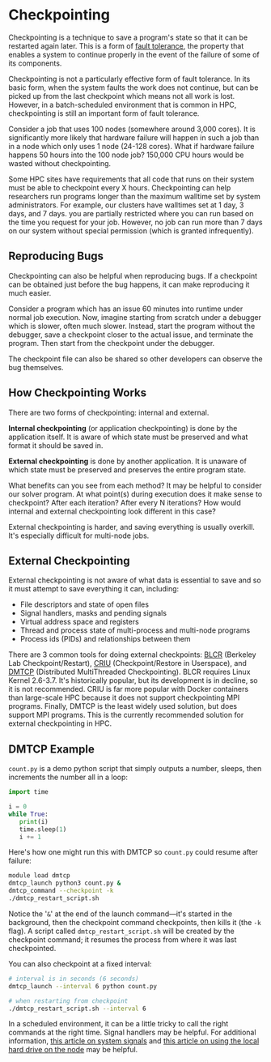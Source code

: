 ---
---

# Checkpointing

Checkpointing is a technique to save a program's state so that it can be restarted again later. This is a form of [fault tolerance](https://en.wikipedia.org/wiki/Fault_tolerance), the property that enables a system to continue properly in the event of the failure of some of its components.

Checkpointing is not a particularly effective form of fault tolerance. In its basic form, when the system faults the work does not continue, but can be picked up from the last checkpoint which means not all work is lost. However, in a batch-scheduled environment that is common in HPC, checkpointing is still an important form of fault tolerance.

Consider a job that uses 100 nodes (somewhere around 3,000 cores). It is significantly more likely that hardware failure will happen in such a job than in a node which only uses 1 node (24-128 cores). What if hardware failure happens 50 hours into the 100 node job? 150,000 CPU hours would be wasted without checkpointing.

Some HPC sites have requirements that all code that runs on their system must be able to checkpoint every X hours. Checkpointing can help researchers run programs longer than the maximum walltime set by system administrators. For example, our clusters have walltimes set at 1 day, 3 days, and 7 days. you are partially restricted where you can run based on the time you request for your job. However, no job can run more than 7 days on our system without special permission (which is granted infrequently).



## Reproducing Bugs

Checkpointing can also be helpful when reproducing bugs. If a checkpoint can be obtained just before the bug happens, it can make reproducing it much easier.

Consider a program which has an issue 60 minutes into runtime under normal job execution. Now, imagine starting from scratch under a debugger which is slower, often much slower. Instead, start the program without the debugger, save a checkpoint closer to the actual issue, and terminate the program. Then start from the checkpoint under the debugger.

The checkpoint file can also be shared so other developers can observe the bug themselves.



## How Checkpointing Works

There are two forms of checkpointing: internal and external.

**Internal checkpointing** (or application checkpointing) is done by the application itself. It is aware of which state must be preserved and what format it should be saved in.

**External checkpointing** is done by another application. It is unaware of which state must be preserved and preserves the entire program state. 

What benefits can you see from each method? It may be helpful to consider our solver program. At what point(s) during execution does it make sense to checkpoint? After each iteration? After every N iterations? How would internal and external checkpointing look different in this case?

External checkpointing is harder, and saving everything is usually overkill. It's especially difficult for multi-node jobs.



## External Checkpointing

External checkpointing is not aware of what data is essential to save and so it must attempt to save everything it can, including:

- File descriptors and state of open files
- Signal handlers, masks and pending signals
- Virtual address space and registers
- Thread and process state of multi-process and multi-node programs
- Process ids (PIDs) and relationships between them

There are 3 common tools for doing external checkpoints: [BLCR](https://crd.lbl.gov/divisions/amcr/computer-science-amcr/class/research/past-projects/BLCR/) (Berkeley Lab Checkpoint/Restart), [CRIU](https://criu.org/Main_Page) (Checkpoint/Restore in Userspace), and [DMTCP](https://dmtcp.sourceforge.io/) (Distributed MultiThreaded Checkpointing). BLCR requires Linux Kernel 2.6-3.7. It's historically popular, but its development is in decline, so it is not recommended. CRIU is far more popular with Docker containers than large-scale HPC because it does not support checkpointing MPI programs. Finally, DMTCP is the least widely used solution, but does support MPI programs. This is the currently recommended solution for external checkpointing in HPC.



## DMTCP Example

`count.py` is a demo python script that simply outputs a number, sleeps, then increments the number all in a loop:

```python
import time

i = 0
while True:
   print(i)
   time.sleep(1)
   i += 1
```

Here's how one might run this with DMTCP so `count.py` could resume after failure:

```bash
module load dmtcp
dmtcp_launch python3 count.py &
dmtcp_command --checkpoint -k
./dmtcp_restart_script.sh
```

Notice the '`&`' at the end of the launch command—it's started in the background, then the checkpoint command checkpoints, then kills it (the `-k` flag). A script called `dmtcp_restart_script.sh` will be created by the checkpoint command; it resumes the process from where it was last checkpointed.

You can also checkpoint at a fixed interval:

```bash
# interval is in seconds (6 seconds)
dmtcp_launch --interval 6 python count.py

# when restarting from checkpoint
./dmtcp_restart_script.sh --interval 6
```

In a scheduled environment, it can be a little tricky to call the right commands at the right time. Signal handlers may be helpful. For additional information, [this article on system signals](https://rc.byu.edu/wiki/index.php?page=How+can+I+handle+system+signals+in+my+job%3F) and [this article on using the local hard drive on the node](https://rc.byu.edu/wiki/index.php?page=How+do+I+use+the+local+hard+drive+on+the+node%3F) may be helpful.
